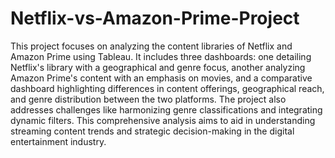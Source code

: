 # Netflix-vs-Amazon-Prime-Project
This project focuses on analyzing the content libraries of Netflix and Amazon Prime using Tableau. It includes three dashboards: one detailing Netflix's library with a geographical and genre focus, another analyzing Amazon Prime's content with an emphasis on movies, and a comparative dashboard highlighting differences in content offerings, geographical reach, and genre distribution between the two platforms. The project also addresses challenges like harmonizing genre classifications and integrating dynamic filters. This comprehensive analysis aims to aid in understanding streaming content trends and strategic decision-making in the digital entertainment industry.
